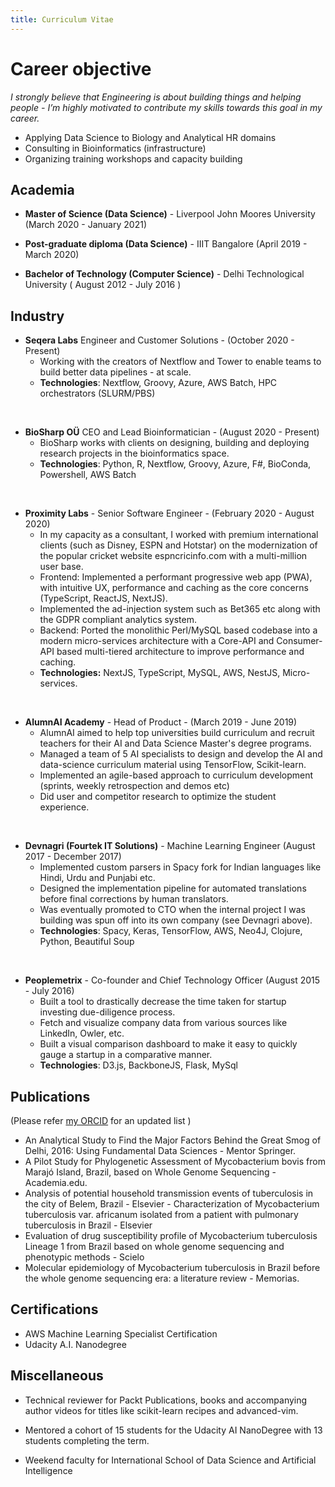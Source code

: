 ```yaml
---
title: Curriculum Vitae
---
```


<!-- TODO: ADD PDF COPY  -->

<!-- TODO: Add social media profiles -->

# Career objective

_I strongly believe that Engineering is about building things and helping people -
I’m highly motivated to contribute my skills towards this goal in my career._

- Applying Data Science to Biology and Analytical HR domains
- Consulting in Bioinformatics (infrastructure)
- Organizing training workshops and capacity building

## Academia

- **Master of Science (Data Science)** - Liverpool John Moores University (March 2020 - January 2021)

- **Post-graduate diploma (Data Science)** - IIIT Bangalore (April 2019 - March 2020)

- **Bachelor of Technology (Computer Science)** - Delhi Technological University ( August 2012 - July 2016 )

## Industry

- **Seqera Labs** Engineer and Customer Solutions -  (October 2020 - Present)
  - Working with the creators of Nextflow and Tower to enable teams to build better data pipelines - at scale.
  - **Technologies**: Nextflow, Groovy, Azure, AWS Batch, HPC orchestrators (SLURM/PBS)

<br />

- **BioSharp OÜ** CEO and Lead Bioinformatician - (August 2020 - Present)
  - BioSharp works with clients on designing, building and deploying research projects in the bioinformatics space.
  - **Technologies**: Python, R, Nextflow, Groovy, Azure, F#, BioConda, Powershell, AWS Batch

<br />

- **Proximity Labs** - Senior Software Engineer - (February 2020 - August 2020)
  - In my capacity as a consultant, I worked with premium international clients (such as Disney, ESPN and Hotstar) on the modernization of the popular cricket website espncricinfo.com with a multi-million user base.
  - Frontend: Implemented a performant progressive web app (PWA), with intuitive UX, performance and caching as the core concerns (TypeScript, ReactJS, NextJS).
  - Implemented the ad-injection system such as Bet365 etc along with the GDPR compliant analytics system.
  - Backend: Ported the monolithic Perl/MySQL based codebase into a modern micro-services architecture with a Core-API and Consumer-API based multi-tiered architecture to improve performance and caching.
  - **Technologies:** NextJS, TypeScript, MySQL, AWS, NestJS, Micro-services.

<br />

- **AlumnAI Academy** - Head of Product - (March 2019 - June 2019)
  - AlumnAI aimed to help top universities build curriculum and recruit teachers for their AI and Data Science Master's degree programs.
  - Managed a team of 5 AI specialists to design and develop the AI and data-science curriculum material using TensorFlow, Scikit-learn.
  - Implemented an agile-based approach to curriculum development (sprints, weekly retrospection and demos etc)
  - Did user and competitor research to optimize the student experience.

<br />

- **Devnagri (Fourtek IT Solutions)** - Machine Learning Engineer (August 2017 - December 2017)
  - Implemented custom parsers in Spacy fork for Indian languages like Hindi, Urdu and Punjabi etc.
  - Designed the implementation pipeline for automated translations before final corrections by human translators.
  - Was eventually promoted to CTO when the internal project I was building was spun off into its own company (see Devnagri above).
  - **Technologies**: Spacy, Keras, TensorFlow, AWS, Neo4J, Clojure, Python, Beautiful Soup

<br />

- **Peoplemetrix**  - Co-founder and Chief Technology Officer (August 2015 - July 2016)
  - Built a tool to drastically decrease the time taken for startup investing due-diligence process.
  - Fetch and visualize company data from various sources like LinkedIn, Owler, etc.
  - Built a visual comparison dashboard to make it easy to quickly gauge a startup in a comparative manner.
  - **Technologies**: D3.js, BackboneJS, Flask, MySql

## Publications

(Please refer [my ORCID](https://orcid.org/0000-0002-6402-6993) for an updated list )

- An Analytical Study to Find the Major Factors Behind the Great Smog of Delhi, 2016: Using Fundamental Data Sciences - Mentor Springer.
- A Pilot Study for Phylogenetic Assessment of Mycobacterium bovis from Marajó Island, Brazil, based on Whole Genome Sequencing - Academia.edu.
- Analysis of potential household transmission events of tuberculosis in the city of Belem, Brazil - Elsevier - Characterization of Mycobacterium tuberculosis var. africanum isolated from a patient with pulmonary tuberculosis in Brazil - Elsevier
- Evaluation of drug susceptibility profile of Mycobacterium tuberculosis Lineage 1 from Brazil based on whole genome sequencing and phenotypic methods - Scielo
- Molecular epidemiology of Mycobacterium tuberculosis in Brazil before the whole genome sequencing era: a literature review - Memorias.

## Certifications

- AWS Machine Learning Specialist Certification
- Udacity A.I. Nanodegree

<!-- ## Open-source contributions -->
<!-- Add Github activity graph -->
<!-- Mention noteworthy contributions -->
<!-- TODO Add Github activity graph -->

## Miscellaneous

- Technical reviewer for Packt Publications, books and accompanying author videos for titles like scikit-learn recipes and advanced-vim.

- Mentored a cohort of 15 students for the Udacity AI NanoDegree with 13 students completing the term.

- Weekend faculty for International School of Data Science and Artificial Intelligence

<!-- ## Interviews -->
